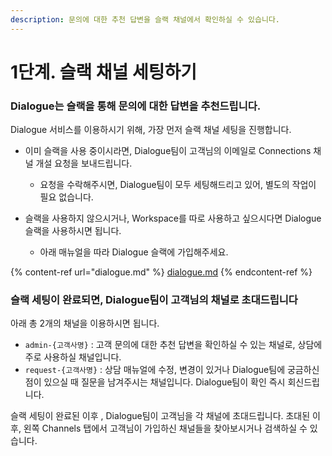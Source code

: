 ```yaml
---
description: 문의에 대한 추천 답변을 슬랙 채널에서 확인하실 수 있습니다.
---
```


# 1단계. 슬랙 채널 세팅하기

### Dialogue는 슬랙을 통해 문의에 대한 답변을 추천드립니다.

Dialogue 서비스를 이용하시기 위해, 가장 먼저 슬랙 채널 세팅을 진행합니다.

*   이미 슬랙을 사용 중이시라면, Dialogue팀이 고객님의 이메일로 Connections 채널 개설 요청을 보내드립니다.

    * 요청을 수락해주시면, Dialogue팀이 모두 세팅해드리고 있어, 별도의 작업이 필요 없습니다.


* 슬랙을 사용하지 않으시거나, Workspace를 따로 사용하고 싶으시다면 Dialogue 슬랙을 사용하시면 됩니다.
  * 아래 매뉴얼을 따라 Dialogue 슬랙에 가입해주세요.

{% content-ref url="dialogue.md" %}
[dialogue.md](dialogue.md)
{% endcontent-ref %}



### 슬랙 세팅이 완료되면, Dialogue팀이 고객님의 채널로 초대드립니다

아래 총 2개의 채널을 이용하시면 됩니다.

* `admin-{고객사명}` : 고객 문의에 대한 추천 답변을 확인하실 수 있는 채널로, 상담에 주로 사용하실 채널입니다.
* `request-{고객사명}` : 상담 매뉴얼에 수정, 변경이 있거나 Dialogue팀에 궁금하신 점이 있으실 때 질문을 남겨주시는 채널입니다. Dialogue팀이 확인 즉시 회신드립니다.

슬랙 세팅이 완료된 이후 , Dialogue팀이 고객님을 각 채널에 초대드립니다. 초대된 이후, 왼쪽 Channels 탭에서 고객님이 가입하신 채널들을 찾아보시거나 검색하실 수 있습니다.

